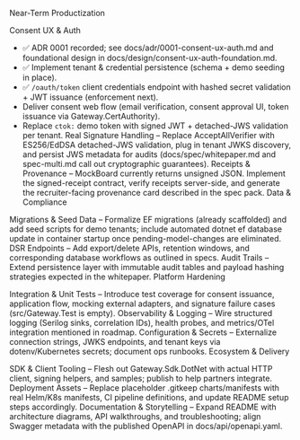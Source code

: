 Near-Term Productization

Consent UX & Auth
- ✅ ADR 0001 recorded; see docs/adr/0001-consent-ux-auth.md and foundational design in docs/design/consent-ux-auth-foundation.md.
- ✅ Implement tenant & credential persistence (schema + demo seeding in place).
- ✅ `/oauth/token` client credentials endpoint with hashed secret validation + JWT issuance (enforcement next).
- Deliver consent web flow (email verification, consent approval UI, token issuance via Gateway.CertAuthority).
- Replace `ctok:` demo token with signed JWT + detached-JWS validation per tenant.
Real Signature Handling – Replace AcceptAllVerifier with ES256/EdDSA detached-JWS validation, plug in tenant JWKS discovery, and persist JWS metadata for audits (docs/spec/whitepaper.md and spec-multi.md call out cryptographic guarantees).
Receipts & Provenance – MockBoard currently returns unsigned JSON. Implement the signed-receipt contract, verify receipts server-side, and generate the recruiter-facing provenance card described in the spec pack.
Data & Compliance

Migrations & Seed Data – Formalize EF migrations (already scaffolded) and add seed scripts for demo tenants; include automated dotnet ef database update in container startup once pending-model-changes are eliminated.
DSR Endpoints – Add export/delete APIs, retention windows, and corresponding database workflows as outlined in specs.
Audit Trails – Extend persistence layer with immutable audit tables and payload hashing strategies expected in the whitepaper.
Platform Hardening

Integration & Unit Tests – Introduce test coverage for consent issuance, application flow, mocking external adapters, and signature failure cases (src/Gateway.Test is empty).
Observability & Logging – Wire structured logging (Serilog sinks, correlation IDs), health probes, and metrics/OTel integration mentioned in roadmap.
Configuration & Secrets – Externalize connection strings, JWKS endpoints, and tenant keys via dotenv/Kubernetes secrets; document ops runbooks.
Ecosystem & Delivery

SDK & Client Tooling – Flesh out Gateway.Sdk.DotNet with actual HTTP client, signing helpers, and samples; publish to help partners integrate.
Deployment Assets – Replace placeholder .gitkeep charts/manifests with real Helm/K8s manifests, CI pipeline definitions, and update README setup steps accordingly.
Documentation & Storytelling – Expand README with architecture diagrams, API walkthroughs, and troubleshooting; align Swagger metadata with the published OpenAPI in docs/api/openapi.yaml.

